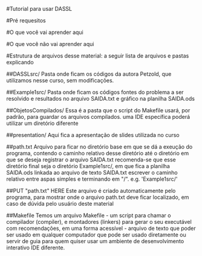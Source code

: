 #Tutorial para usar DASSL

#Pré requesitos

#O que você vai aprender aqui

#O que você não vai aprender aqui

#Estrutura de arquivos desse material:
a seguir lista de arquivos e pastas explicando 

##DASSLsrc/
Pasta onde ficam os códigos da autora Petzold, que utilizamos nesse curso, sem modificações.

##Example1src/
Pasta onde ficam os códigos fontes do problema a ser resolvido e resultados no arquivo SAIDA.txt e gráfico na planilha SAIDA.ods

##ObjetosCompilados/
Essa é a pasta que o script do Makefile usará, por padrão, para guardar os arquivos compilados.
uma IDE específica poderá utilizar um diretório diferente

##presentation/
Aqui fica a apresentação de slides utilizada no curso

##path.txt
Arquivo para ficar no diretório base em que se dá a exeução do programa, contendo o caminho relativo desse diretório até o diretório em que se deseja registrar o arquivo SAIDA.txt
recomenda-se que esse diretório final seja o diretório Example1src/, em que fica a planilha SAIDA.ods linkada ao arquivo de texto SAIDA.txt
escrever o caminho relativo entre aspas simples e terminando em "/".
e.g. 'Example1src/'

##PUT "path.txt" HERE
Este arquivo é criado automaticamente pelo programa, para mostrar onde o arquivo path.txt deve ficar localizado, em caso de dúvida pelo usuário deste material

##Makefile
Temos um arquivo Makefile - um script para chamar o compilador (compiler), e montadores (linkers) para gerar o seu executável
com recomendações, em uma forma acessível - arquivo de texto que poder ser usado em qualquer computador
que pode ser usado diretamente ou servir de guia para quem quiser usar um ambiente de desenvolvimento interativo IDE diferente.

